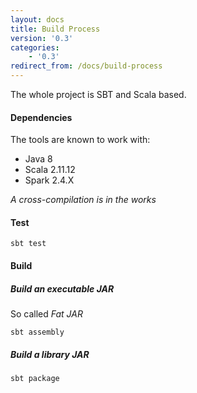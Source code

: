 ```yaml
---
layout: docs
title: Build Process
version: '0.3'
categories:
    - '0.3'
redirect_from: /docs/build-process
---
```


The whole project is SBT and Scala based.

#### Dependencies

The tools are known to work with:

- Java 8
- Scala 2.11.12
- Spark 2.4.X

_A cross-compilation is in the works_

#### Test

`sbt test`

#### Build

##### Build an executable JAR

So called _Fat JAR_

`sbt assembly`

##### Build a library JAR

`sbt package`